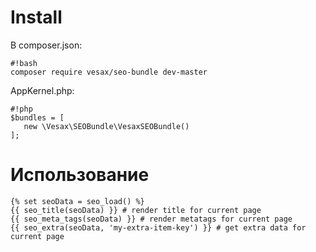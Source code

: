 # Install
В composer.json:

```
#!bash
composer require vesax/seo-bundle dev-master

```

AppKernel.php:

```
#!php
$bundles = [
   new \Vesax\SEOBundle\VesaxSEOBundle()
];
```

# Использование #
```
{% set seoData = seo_load() %}
{{ seo_title(seoData) }} # render title for current page
{{ seo_meta_tags(seoData) }} # render metatags for current page
{{ seo_extra(seoData, 'my-extra-item-key') }} # get extra data for current page
```
